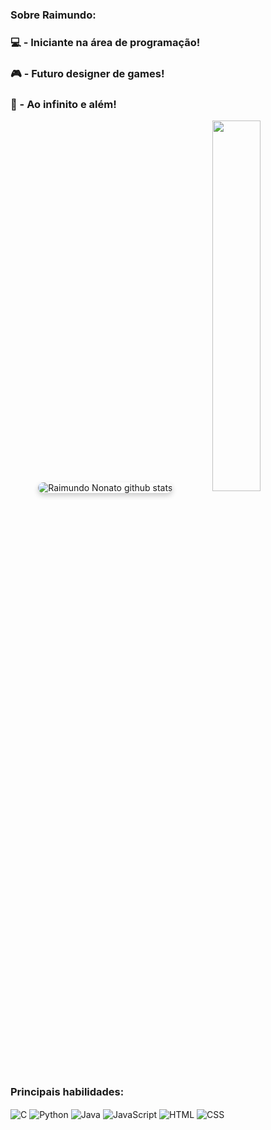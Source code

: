 ### Sobre Raimundo:  
### 💻 - Iniciante na área de programação!
### 🎮 - Futuro designer de games!
### 🚀 - Ao infinito e além!

<div align="center">  
  <img src="https://github-readme-stats.vercel.app/api?username=RnonatoM&show_icons=true&count_private=true&hide_border=true&title_color=#0000FF&icon_color=00FFFF&text_color=00FFFF&bg_color=00FFFF" alt="Raimundo Nonato github stats" style="border-radius: 10px; box-shadow: 0 4px 8px rgba(0, 0, 0, 0.2);">
  <img src="https://github-readme-stats.vercel.app/api/top-langs/?username=RnonatoM&layout=compact&hide_border=true&title_color=#0000FF&text_color=0000FF&bg_color=#0000FF" width="39%" height="39%"/>
</div>

### Principais habilidades:
<div style="display: inline_block">
<img align="center" alt="C" src="https://img.shields.io/badge/C-808080?style=for-the-badge&logo=C&logoColor=white" />
<img align="center" alt="Python" src="https://img.shields.io/badge/Python-000080?style=for-the-badge&logo=Python&logoColor=white" />
<img align="center" alt="Java" src="https://img.shields.io/badge/Java-744e3b?style=for-the-badge&logo=Java&logoColor=black" />
<img align="center" alt="JavaScript" src="https://img.shields.io/badge/JavaScript-F7DF1E?style=for-the- badge&logo=javascript&logoColor=black" />
<img align="center" alt="HTML" src="https://img.shields.io/badge/HTML-FF0000?style=for-the-badge&logo=html&logoColor=black" />
<img align="center" alt="CSS" src="https://img.shields.io/badge/CSS-693dae?style=for-the-badge&logo=css&logoColor=black" />
</div>


